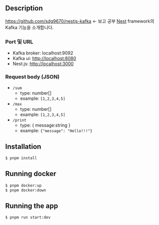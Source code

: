 ## Description
https://github.com/sdg9670/nestjs-kafka <- 보고 공부
[Nest](https://github.com/nestjs/nest) framework의 Kafka 기능을 소개합니다.

### Port 및 URL

- Kafka broker: localhost:9092
- Kafka ui: [http://localhost:8080](http://localhost:8080)
- Nest.js: [http://localhost:3000](http://localhost:3000)

### Request body (JSON)

- `/sum`
    - type: number[]
    - example:  `[1,2,3,4,5]`
- `/max`
    - type: number[]
    - example: `[1,2,3,4,5]`
- `/print`
    - type: { message:string }
    - example: `{"message": "Hello!!!"}`

## Installation

```bash
$ pnpm install
```

## Running docker

```bash
$ pnpm docker:up
$ pnpm docker:down
```

## Running the app

```bash
$ pnpm run start:dev
```
